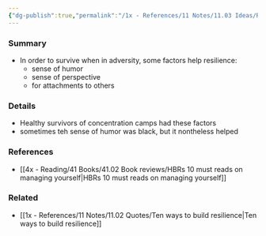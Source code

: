 ```yaml
---
{"dg-publish":true,"permalink":"/1x - References/11 Notes/11.03 Ideas/Resilience in the face of adversity/","title":"Resilience in the face of adversity","noteIcon":"","created":"2023-07-28T19:27:42.444+03:00","updated":"2024-02-14T20:18:24.770+03:00"}
---
```



### Summary
- In order to survive when in adversity, some factors help resilience:
	- sense of humor
	- sense of perspective
	- for attachments to others
	

### Details
- Healthy survivors of concentration camps had these factors
- sometimes teh sense of humor was black, but it nontheless helped


### References
- [[4x - Reading/41 Books/41.02 Book reviews/HBRs 10 must reads on managing yourself\|HBRs 10 must reads on managing yourself]]

### Related
- [[1x - References/11 Notes/11.02 Quotes/Ten ways to build resilience\|Ten ways to build resilience]]
